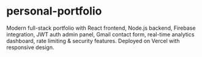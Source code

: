 # personal-portfolio
Modern full-stack portfolio with React frontend, Node.js backend, Firebase integration, JWT auth admin panel, Gmail contact form, real-time analytics dashboard, rate limiting &amp; security features. Deployed on Vercel with responsive design.
